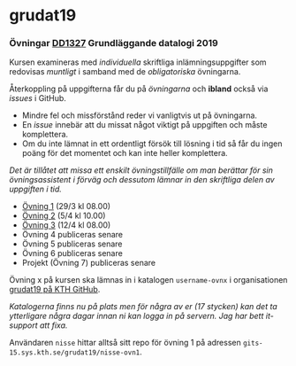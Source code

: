 # grudat19

### Övningar [DD1327](https://www.kth.se/social/course/DD1327/) Grundläggande datalogi 2019

Kursen examineras med *individuella* skriftliga inlämningsuppgifter som redovisas *muntligt*
i samband med de *obligatoriska* övningarna.

Återkoppling på uppgifterna får du på *övningarna* och **ibland** också via *issues* i GitHub.

- Mindre fel och missförstånd reder vi vanligtvis ut på övningarna.
- En *issue* innebär att du missat något viktigt på uppgiften och måste komplettera.
- Om du inte lämnat in ett ordentligt försök till lösning i tid så får du ingen poäng för det momentet
  och kan inte heller komplettera.

*Det är tillåtet att missa ett enskilt övningstillfälle om man berättar för sin övningsassistent i förväg
och dessutom lämnar in den skriftliga delen av uppgiften i tid.*

- [Övning 1](https://github.com/yourbasic/grudat19/blob/master/ovn1.md) (29/3 kl 08.00)
- [Övning 2](https://github.com/yourbasic/grudat19/blob/master/ovn2.md) (5/4 kl 10.00)
- [Övning 3](https://github.com/yourbasic/grudat19/blob/master/ovn3.md) (12/4 kl 08.00)
- Övning 4 publiceras senare
- Övning 5 publiceras senare
- Övning 6 publiceras senare
- Projekt (Övning 7) publiceras senare

Övning x på kursen ska lämnas in i katalogen
<code>username-ovnx</code> i organisationen [grudat19 på KTH GitHub](https://gits-15.sys.kth.se/grudat19).

*Katalogerna finns nu på plats men för några av er (17 stycken) kan det ta ytterligare några dagar innan ni kan logga in på servern. Jag har bett it-support att fixa.*

Användaren `nisse` hittar alltså sitt repo för övning 1 på adressen
<code>gits-15.sys.kth.se/grudat19/nisse-ovn1</code>.
